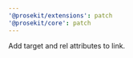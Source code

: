 ```yaml
---
'@prosekit/extensions': patch
'@prosekit/core': patch
---
```


Add target and rel attributes to link.

